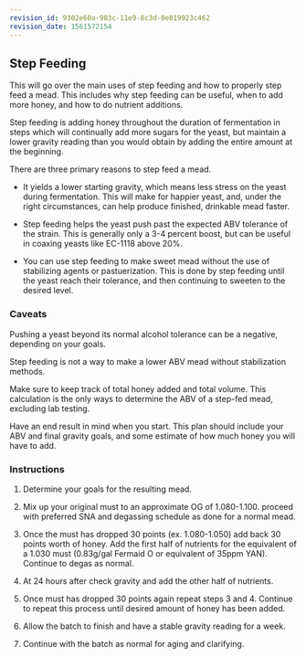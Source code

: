 ```yaml
---
revision_id: 9302e60a-983c-11e9-8c3d-0e019923c462
revision_date: 1561572154
---
```


## Step Feeding

This will go over the main uses of step feeding and how to properly step feed a mead. This includes why step feeding can be useful, when to add more honey, and how to do nutrient additions.

Step feeding is adding honey throughout the duration of fermentation in steps which will continually add more sugars for the yeast, but maintain a lower gravity reading than you would obtain by adding the entire amount at the beginning.

There are three primary reasons to step feed a mead.

* It yields a lower starting gravity, which means less stress on the yeast during fermentation. This will make for happier yeast, and, under the right circumstances, can help produce finished, drinkable mead faster.

* Step feeding helps the yeast push past the expected ABV tolerance of the strain. This is generally only a 3-4 percent boost, but can be useful in coaxing yeasts like EC-1118 above 20%.

* You can use step feeding to make sweet mead without the use of stabilizing agents or pastuerization. This is done by step feeding until the yeast reach their tolerance, and then continuing to sweeten to the desired level.

### Caveats

Pushing a yeast beyond its normal alcohol tolerance can be a negative, depending on your goals.

Step feeding is not a way to make a lower ABV mead without stabilization methods.

Make sure to keep track of total honey added and total volume. This calculation is the only ways to determine the ABV of a step-fed mead, excluding lab testing.

Have an end result in mind when you start. This plan should include your ABV and final gravity goals, and some estimate of how much honey you will have to add.

### Instructions

1. Determine your goals for the resulting mead.

1. Mix up your original must to an approximate OG of 1.080-1.100. proceed with preferred SNA and degassing schedule as done for a normal mead.

1. Once the must has dropped 30 points (ex. 1.080-1.050) add back 30 points worth of honey. Add the first half of nutrients for the equivalent of a 1.030 must (0.83g/gal Fermaid O or equivalent of 35ppm YAN). Continue to degas as normal.

1. At 24 hours after check gravity and add the other half of nutrients.

1. Once must has dropped 30 points again repeat steps 3 and 4. Continue to repeat this process until desired amount of honey has been added.

1. Allow the batch to finish and have a stable gravity reading for a week. 

1. Continue with the batch as normal for aging and clarifying.